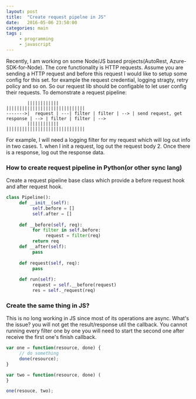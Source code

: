 ```yaml
---
layout: post
title:  "Create request pipelne in JS"
date:   2016-05-06 23:50:00
categories: main
tags :
     - programming
     - javascript
---
```


Recently, I am working on some Node/JS based projects(AutoRest, Azure-SDK-for-Node). 
The core functionality is HTTP requests.
Assume you are sending a HTTP request and before this request I would like to setup some config for this set. for example the request credential, logging stragty, retry policy and so on. So our request lib should be configable to let user config their requests.
To demonstrate a request pipeline:
```
        ||||||||||||                            ||||||||||||||||||||||||||||||
------->|  request | ---| filter | filter | --> | send request, get response | --> | filter | filter | -->
        ||||||||||||                            ||||||||||||||||||||||||||||||
```

For example, I will need a logging filter for my request which will log out info in two cases. 1. when I init a request, log out the request body 2. Once there is a response, log out the response data. 

### How to create request pipeline in Python(or other sync lang)
Create a request pipeline base class which provide a before request hook and after request hook.
```python
class Pipeline():
     def __init__(self):
          self.before = []
          self.after = []
     
     def __before(self, req):
          for filter in self.before:
               request = filter(req)
          return req
     def __after(self):
          pass
     
     def request(self, req):
          pass
     
     def run(self):
          request = self.__before(request)
          res = self._request(req)

```

### Create the same thing in JS?
This is no long working in JS since most of its operations are async. What's the issue? you will not get the result/response util the callback. You cannot running every filter one by one you will need to start the second one after receive the first one's finish callback. 
```javascript
var one = function(resource, done) {
     // do something
     done(resource);
}

var two = function(resource, done) (
}

one(resouce, two);
```
     
